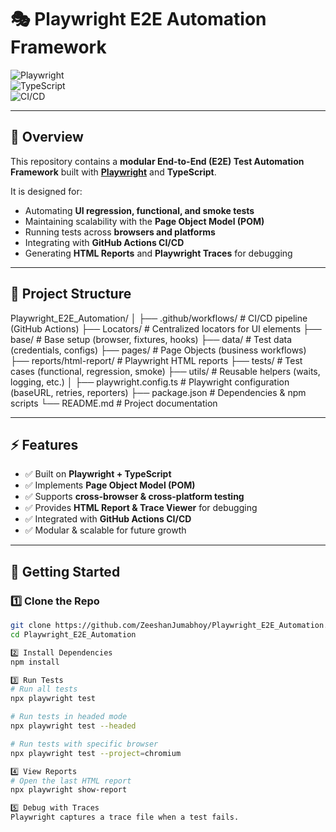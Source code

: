 # 🎭 Playwright E2E Automation Framework  

![Playwright](https://img.shields.io/badge/Playwright-Automation-green?logo=microsoftplaywright)  
![TypeScript](https://img.shields.io/badge/TypeScript-Framework-blue?logo=typescript)  
![CI/CD](https://img.shields.io/badge/CI%2FCD-GitHub%20Actions-lightgrey?logo=githubactions)  

---

## 📌 Overview  

This repository contains a **modular End-to-End (E2E) Test Automation Framework** built with **[Playwright](https://playwright.dev/)** and **TypeScript**.  

It is designed for:  
- Automating **UI regression, functional, and smoke tests**  
- Maintaining scalability with the **Page Object Model (POM)**  
- Running tests across **browsers and platforms**  
- Integrating with **GitHub Actions CI/CD**  
- Generating **HTML Reports** and **Playwright Traces** for debugging  

---

## 📂 Project Structure  

Playwright_E2E_Automation/
│
├── .github/workflows/ # CI/CD pipeline (GitHub Actions)
├── Locators/ # Centralized locators for UI elements
├── base/ # Base setup (browser, fixtures, hooks)
├── data/ # Test data (credentials, configs)
├── pages/ # Page Objects (business workflows)
├── reports/html-report/ # Playwright HTML reports
├── tests/ # Test cases (functional, regression, smoke)
├── utils/ # Reusable helpers (waits, logging, etc.)
│
├── playwright.config.ts # Playwright configuration (baseURL, retries, reporters)
├── package.json # Dependencies & npm scripts
└── README.md # Project documentation

---

## ⚡ Features  

- ✅ Built on **Playwright + TypeScript**  
- ✅ Implements **Page Object Model (POM)**  
- ✅ Supports **cross-browser & cross-platform testing**  
- ✅ Provides **HTML Report & Trace Viewer** for debugging  
- ✅ Integrated with **GitHub Actions CI/CD**  
- ✅ Modular & scalable for future growth  

---

## 🚀 Getting Started  

### 1️⃣ Clone the Repo  
```bash
git clone https://github.com/ZeeshanJumabhoy/Playwright_E2E_Automation.git
cd Playwright_E2E_Automation

2️⃣ Install Dependencies
npm install

3️⃣ Run Tests
# Run all tests
npx playwright test

# Run tests in headed mode
npx playwright test --headed

# Run tests with specific browser
npx playwright test --project=chromium

4️⃣ View Reports
# Open the last HTML report
npx playwright show-report

5️⃣ Debug with Traces
Playwright captures a trace file when a test fails.
